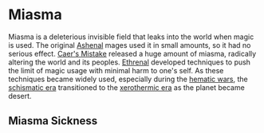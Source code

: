 # Miasma

Miasma is a deleterious invisible field that leaks into the world when magic is used. The original [Ashenal](anthropoids/ashenal.md) mages used it in small amounts, so it had no serious effect. [Caer's Mistake](cataclysms/caers-mistake.md) released a huge amount of miasma, radically altering the world and its peoples. [Ethrenal](figures/ethrenal.md) developed techniques to push the limit of magic usage with minimal harm to one's self. As these techniques became widely used, especially during the [hematic wars](../wars/introduction.md#hematic-wars), the [schismatic era](eras/schismatic.md) transitioned to the [xerothermic era](eras/xerothermic) as the planet became desert.

## Miasma Sickness